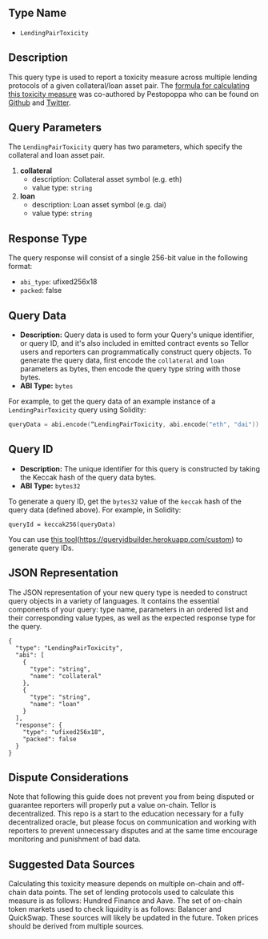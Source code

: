 ## Type Name
- `LendingPairToxicity`

## Description

This query type is used to report a toxicity measure across multiple lending protocols of a given collateral/loan asset pair. The [formula for calculating this toxicity measure](./LendingPairToxicity/LendingPairToxicity.pdf) was co-authored by Pestopoppa who can be found on [Github](https://github.com/pestopoppa) and [Twitter](https://twitter.com/PestoPoppa).

## Query Parameters

The `LendingPairToxicity` query has two parameters, which specify the collateral and loan asset pair.

1. **collateral**
	- description: Collateral asset symbol (e.g. eth)
	- value type: `string`
2. **loan**
	- description: Loan asset symbol (e.g. dai)
	- value type: `string`


## Response Type
The query response will consist of a single 256-bit value in the following format:
- `abi_type`: ufixed256x18
- `packed`: false

## Query Data

- **Description:** Query data is used to form your Query's unique identifier, or query ID, and it's also included in emitted contract events so Tellor users and reporters can programmatically construct query objects. To generate the query data, first encode the `collateral` and `loan` parameters as bytes, then encode the query type string with those bytes.
- **ABI Type:** `bytes`

For example, to get the query data of an example instance of a `LendingPairToxicity` query using Solidity:

```s
queryData = abi.encode(“LendingPairToxicity, abi.encode("eth", "dai"))
````

## Query ID
- **Description:** The unique identifier for this query is constructed by taking the Keccak hash of the query data bytes.
- **ABI Type:** `bytes32`

To generate a query ID, get the `bytes32` value of the `keccak` hash of the query data (defined above). For example, in Solidity:
```Solidity
queryId = keccak256(queryData)
```

You can use [this tool](#)(https://queryidbuilder.herokuapp.com/custom) to generate query IDs.

## JSON Representation
The JSON representation of your new query type is needed to construct query objects in a variety of languages. It contains the essential components of your query: type name, parameters in an ordered list and their corresponding value types, as well as the expected response type for the query.

```
{
  "type": "LendingPairToxicity",
  "abi": [
    {
      "type": "string",
      "name": "collateral"
    },
	{
	  "type": "string",
	  "name": "loan"
	}
  ],
  "response": {
    "type": "ufixed256x18",
    "packed": false
  }
}
```

## Dispute Considerations

Note that following this guide does not prevent you from being disputed or guarantee reporters will properly put a value on-chain. Tellor is decentralized.  This repo is a start to the education necessary for a fully decentralized oracle, but please focus on communication and working with reporters to prevent unnecessary disputes and at the same time encourage monitoring and punishment of bad data. 


## Suggested Data Sources

Calculating this toxicity measure depends on multiple on-chain and off-chain data points. The set of lending protocols used to calculate this measure is as follows: Hundred Finance and Aave. The set of on-chain token markets used to check liquidity is as follows: Balancer and QuickSwap. These sources will likely be updated in the future. Token prices should be derived from multiple sources.
